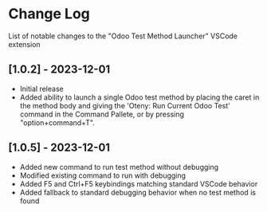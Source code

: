 # Change Log

List of notable changes to the "Odoo Test Method Launcher" VSCode extension

## [1.0.2] - 2023-12-01

- Initial release
- Added ability to launch a single Odoo test method by placing the caret in the method body and giving the 'Oteny: Run Current Odoo Test' command in the Command Pallete, or by pressing "option+command+T".

## [1.0.5] - 2023-12-01

- Added new command to run test method without debugging
- Modified existing command to run with debugging
- Added F5 and Ctrl+F5 keybindings matching standard VSCode behavior
- Added fallback to standard debugging behavior when no test method is found